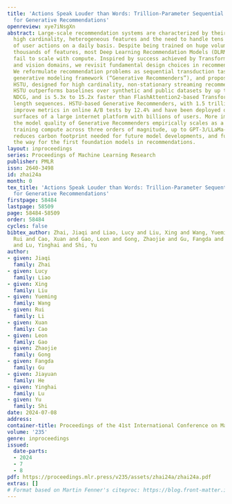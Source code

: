 ```yaml
---
title: 'Actions Speak Louder than Words: Trillion-Parameter Sequential Transducers
  for Generative Recommendations'
openreview: xye7iNsgXn
abstract: Large-scale recommendation systems are characterized by their reliance on
  high cardinality, heterogeneous features and the need to handle tens of billions
  of user actions on a daily basis. Despite being trained on huge volume of data with
  thousands of features, most Deep Learning Recommendation Models (DLRMs) in industry
  fail to scale with compute. Inspired by success achieved by Transformers in language
  and vision domains, we revisit fundamental design choices in recommendation systems.
  We reformulate recommendation problems as sequential transduction tasks within a
  generative modeling framework (“Generative Recommenders”), and propose a new architecture,
  HSTU, designed for high cardinality, non-stationary streaming recommendation data.
  HSTU outperforms baselines over synthetic and public datasets by up to 65.8% in
  NDCG, and is 5.3x to 15.2x faster than FlashAttention2-based Transformers on 8192
  length sequences. HSTU-based Generative Recommenders, with 1.5 trillion parameters,
  improve metrics in online A/B tests by 12.4% and have been deployed on multiple
  surfaces of a large internet platform with billions of users. More importantly,
  the model quality of Generative Recommenders empirically scales as a power-law of
  training compute across three orders of magnitude, up to GPT-3/LLaMa-2 scale, which
  reduces carbon footprint needed for future model developments, and further paves
  the way for the first foundation models in recommendations.
layout: inproceedings
series: Proceedings of Machine Learning Research
publisher: PMLR
issn: 2640-3498
id: zhai24a
month: 0
tex_title: 'Actions Speak Louder than Words: Trillion-Parameter Sequential Transducers
  for Generative Recommendations'
firstpage: 58484
lastpage: 58509
page: 58484-58509
order: 58484
cycles: false
bibtex_author: Zhai, Jiaqi and Liao, Lucy and Liu, Xing and Wang, Yueming and Li,
  Rui and Cao, Xuan and Gao, Leon and Gong, Zhaojie and Gu, Fangda and He, Jiayuan
  and Lu, Yinghai and Shi, Yu
author:
- given: Jiaqi
  family: Zhai
- given: Lucy
  family: Liao
- given: Xing
  family: Liu
- given: Yueming
  family: Wang
- given: Rui
  family: Li
- given: Xuan
  family: Cao
- given: Leon
  family: Gao
- given: Zhaojie
  family: Gong
- given: Fangda
  family: Gu
- given: Jiayuan
  family: He
- given: Yinghai
  family: Lu
- given: Yu
  family: Shi
date: 2024-07-08
address:
container-title: Proceedings of the 41st International Conference on Machine Learning
volume: '235'
genre: inproceedings
issued:
  date-parts:
  - 2024
  - 7
  - 8
pdf: https://proceedings.mlr.press/v235/assets/zhai24a/zhai24a.pdf
extras: []
# Format based on Martin Fenner's citeproc: https://blog.front-matter.io/posts/citeproc-yaml-for-bibliographies/
---
```

